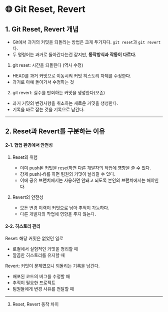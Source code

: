 # 🌐 Git Reset, Revert

## 1. Git Reset, Revert 개념

- Git에서 과거의 커밋을 되돌리는 방법은 크게 두가지다. `git reset`과 `git revert`다.
- 두 명령어는 과거로 돌아간다는건 같지만, **동작방식과 작동이 다르다**.

1. git reset: 시간을 되돌린다 (역사 수정)

- HEAD를 과거 커밋으로 이동시켜 커밋 히스토리 자체를 수정한다.
- 과거로 아예 돌아가서 수정하는 것

2. git revert: 실수를 만회하는 커밋을 생성한다(보존)

- 과거 커밋의 변경사항을 취소하는 새로운 커밋을 생성한다.
- 기록을 바로 잡는 것을 기록으로 남긴다.

---

## 2. Reset과 Revert를 구분하는 이유

#### 2-1. 협업 환경에서 안전성

1. Reset의 위험

   - 이미 push된 커밋을 reset하면 다른 개발자의 작업에 영향을 줄 수 있다.
   - 강제 push(-f)를 하면 팀원의 커밋이 날라갈 수 있다.
   - 이에 공유 브랜치에서는 사용하면 안돼고 되도록 본인의 브랜치에서는 해야한다.

2. Revert의 안전성
   - 모든 변경 이력이 커밋으로 남아 추적이 가능하다.
   - 다른 개발자의 작업에 영향을 주지 않는다.

#### 2-2. 히스토리 관리

Reset: 해당 커밋은 없었던 일로

- 로컬에서 실험적인 커밋을 정리할 때
- 깔끔한 히스토리를 유지할 때

Revert: 커밋이 문제였으니 되돌리는 기록을 남긴다.

- 배포된 코드의 버그를 수정할 때
- 추적이 필요한 프로젝트
- 팀원들에게 변경 사유를 전달할 때

---

3. Reset, Revert 동작 차이
